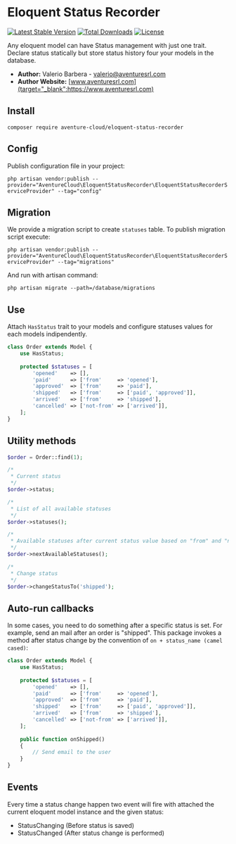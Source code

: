 # Eloquent Status Recorder
[![Latest Stable Version](https://poser.pugx.org/aventure-cloud/eloquent-status-recorder/v/stable)](https://packagist.org/packages/aventure-cloud/eloquent-status-recorder)
[![Total Downloads](https://poser.pugx.org/aventure-cloud/eloquent-status-recorder/downloads)](https://packagist.org/packages/aventure-cloud/eloquent-status-recorder)
[![License](https://poser.pugx.org/aventure-cloud/eloquent-status-recorder/license)](https://packagist.org/packages/aventure-cloud/eloquent-status-recorder)


Any eloquent model can have Status management with just one trait. 
Declare status statically but store status history four your models in the database.


- **Author:** Valerio Barbera - [valerio@aventuresrl.com](mailto:valerio@aventuresrl.com)
- **Author Website:** [www.aventuresrl.com](target="_blank":https://www.aventuresrl.com)

## Install
`composer require aventure-cloud/eloquent-status-recorder`


## Config
Publish configuration file in your project:

`php artisan vendor:publish --provider="AventureCloud\EloquentStatusRecorder\EloquentStatusRecorderServiceProvider" --tag="config"`


## Migration
We provide a migration script to create `statuses` table. 
To publish migration script execute:

`php artisan vendor:publish --provider="AventureCloud\EloquentStatusRecorder\EloquentStatusRecorderServiceProvider" --tag="migrations"`

And run with artisan command:

`php artisan migrate --path=/database/migrations`


## Use
Attach `HasStatus` trait to your models and configure statuses values 
for each models indipendently.

```php
class Order extends Model {
    use HasStatus;
    
    protected $statuses = [
        'opened'    => [],
        'paid'      => ['from'     => 'opened'],
        'approved'  => ['from'     => 'paid'],
        'shipped'   => ['from'     => ['paid', 'approved']],
        'arrived'   => ['from'     => 'shipped'],
        'cancelled' => ['not-from' => ['arrived']],
    ];
}
```

## Utility methods
```php
$order = Order::find(1);

/* 
 * Current status
 */
$order->status;

/* 
 * List of all available statuses
 */
$order->statuses();

/* 
 * Available statuses after current status value based on "from" and "not-from" rules
 */
$order->nextAvailableStatuses();

/* 
 * Change status
 */
$order->changeStatusTo('shipped');
```

## Auto-run callbacks
In some cases, you need to do something after a specific status is set. 
For example, send an mail after an order is "shipped". This package 
invokes a method after status change by the convention of 
`on + status_name (camel cased)`:

```php
class Order extends Model {
    use HasStatus;
    
    protected $statuses = [
        'opened'    => [],
        'paid'      => ['from'     => 'opened'],
        'approved'  => ['from'     => 'paid'],
        'shipped'   => ['from'     => ['paid', 'approved']],
        'arrived'   => ['from'     => 'shipped'],
        'cancelled' => ['not-from' => ['arrived']],
    ];
    
    public function onShipped()
    {
        // Send email to the user
    }
}
```


## Events
Every time a status change happen two event will fire with attached the current eloquent model instance
and the given status:
- StatusChanging (Before status is saved)
- StatusChanged (After status change is performed)